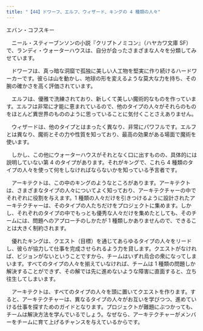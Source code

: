 ```yaml
---
title: "【44】ドワーフ、エルフ、ウィザード、キングの 4 種類の人々"
---
```



エバン・コフスキー


　ニール・スティーブンソンの小説『クリプトノミコン』（ハヤカワ文庫 SF）で、ランディ・ウォーターハウスは、自分が会ったさまざまな人々を分類してみせています。

　ドワーフは、真っ暗な洞窟で孤独に美しい人工物を堅実に作り続けるハードワーカーです。彼らは山を動かし、地球の形を変えるような莫大な力を持ち、その腕の確かさを高く評価されています。

　エルフは、優雅で洗練されており、新しくて美しい魔術的なものを作っています。エルフは非常に才能に恵まれているので、他のタイプの人々がそれらのものをほとんど異世界のもののように思っていることに気付くことさえありません。

　ウィザードは、他のタイプとはまったく異なり、非常にパワフルです。エルフとは異なり、魔術とその力や性質を知っており、最高の効果がある場面で魔術を使います。

　しかし、この他にウォーターハウスがそれとなく口に出すものの、具体的には説明していない第 4 のタイプがあります。それがキングで、これら 4 種類のタイプの人々を使って何をしなければならないかを知っている予言者です。

　アーキテクトは、この中のキングのようなところがあります。アーキテクトは、さまざまなタイプの人々についてよく知っており、アーキテクチャーの中でそれぞれに役割を与えます。1 種類の人々だけを引きつけるように設計されたアーキテクチャーは、そのタイプの人たちだけをプロジェクトに集めます。しかし、それぞれのタイプの中でもっとも優秀な人々だけを集めたとしても、そのチームには、問題へのアプローチのしかたが 1 種類しかありませんので、できることは大きく制約されます。

　優れたキングは、クエスト（目標）を通じてあらゆるタイプの人々をリードし、彼らが協力して仕事を完成させられるよう力を貸します。クエストがなければ、ビジョンがないということですから、チームはいずれ烏合の衆になってしまいます。すべてのタイプの人々を揃えていなければ、チームは 1 種類の問題しか解決することができず、その解では先に進めないような障害に直面すると、立ち往生してしまいます。

　アーキテクトは、すべてのタイプの人々を頭に置いてクエストを作ります。すると、アーキテクチャーは、異なるタイプの人々がお互いを学びつつ、進めていける仕事を探すためのガイドとなります。プロジェクトが難題にぶつかっても、チームは解決方法を学んでいるでしょう。なぜなら、アーキテクチャーがメンバーをチームに育て上げるチャンスを与えているからです。
